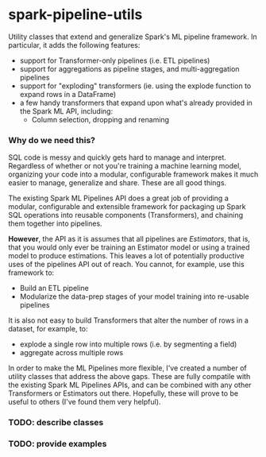 # spark-pipeline-utils
Utility classes that extend and generalize Spark's ML pipeline framework. 
In particular, it adds the following features:

* support for Transformer-only pipelines (i.e. ETL pipelines)
* support for aggregations as pipeline stages, and multi-aggregation pipelines
* support for "exploding" transformers (ie. using the explode function to expand rows in a DataFrame)
* a few handy transformers that expand upon what's already provided in the Spark ML API, including:
    * Column selection, dropping and renaming

### Why do we need this?

SQL code is messy and quickly gets hard to manage and interpret. 
Regardless of whether or not you're training a machine learning model,
organizing your code into a modular, configurable framework makes it much 
easier to manage, generalize and share. These are all good things.

The existing Spark ML Pipelines API does a great job of providing a modular, configurable and
extensible framework for packaging up Spark SQL operations into reusable components (Transformers),
and chaining them together into pipelines.

**However**, the API as it is assumes that all pipelines are *Estimators*, that is, that you would
only ever be training an Estimator model or using a trained model to produce estimations. This 
leaves a lot of potentially productive uses of the pipelines API out of reach. You cannot, 
for example, use this framework to:

* Build an ETL pipeline
* Modularize the data-prep stages of your model training into re-usable pipelines

It is also not easy to build Transformers that alter the number of rows in a dataset, for example, to:

* explode a single row into multiple rows (i.e. by segmenting a field)
* aggregate across multiple rows

In order to make the ML Pipelines more flexible, I've created a number of utility classes that 
address the above gaps. These are fully compatile with the existing Spark ML Pipelines APIs, and
can be combined with any other Transformers or Estimators out there. Hopefully, 
these will prove to be useful to others (I've found them very helpful). 

### TODO: describe classes

### TODO: provide examples
